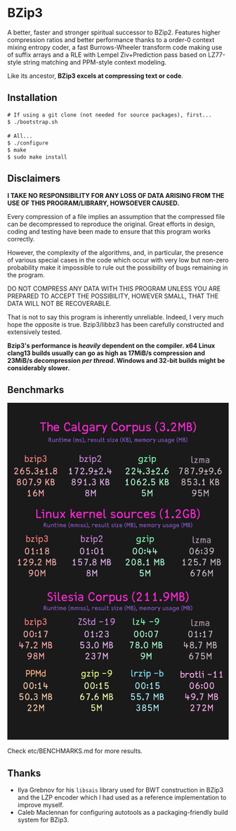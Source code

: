 # BZip3

A better, faster and stronger spiritual successor to BZip2. Features higher compression ratios and better performance thanks to a order-0 context mixing entropy coder, a fast Burrows-Wheeler transform code making use of suffix arrays and a RLE with Lempel Ziv+Prediction pass based on LZ77-style string matching and PPM-style context modeling.

Like its ancestor, **BZip3 excels at compressing text or code**.

## Installation

```console
# If using a git clone (not needed for source packages), first...
$ ./bootstrap.sh

# All...
$ ./configure
$ make
$ sudo make install
```

## Disclaimers

**I TAKE NO RESPONSIBILITY FOR ANY LOSS OF DATA ARISING FROM THE USE OF THIS PROGRAM/LIBRARY, HOWSOEVER CAUSED.**

Every compression of a file implies an assumption that the compressed file can be decompressed to reproduce the original. Great efforts in design, coding and testing have been made to ensure that this program works correctly.

However, the complexity of the algorithms, and, in particular, the presence of various special cases in the code which occur with very low but non-zero probability make it impossible to rule out the possibility of bugs remaining in the program.

DO NOT COMPRESS ANY DATA WITH THIS PROGRAM UNLESS YOU ARE PREPARED TO ACCEPT THE POSSIBILITY, HOWEVER SMALL, THAT THE DATA WILL NOT BE RECOVERABLE.

That is not to say this program is inherently unreliable. Indeed, I very much hope the opposite is true. Bzip3/libbz3 has been carefully constructed and extensively tested.

**Bzip3's performance is _heavily_ dependent on the compiler. x64 Linux clang13 builds usually can go as high as 17MiB/s compression and 23MiB/s decompression _per thread_. Windows and 32-bit builds might be considerably slower.**

## Benchmarks

![visualisation of the benchmarks](etc/benchmark.png)

Check etc/BENCHMARKS.md for more results.

## Thanks

- Ilya Grebnov for his `libsais` library used for BWT construction in BZip3 and the LZP encoder which I had used as a reference implementation to improve myself.
- Caleb Maclennan for configuring autotools as a packaging-friendly build system for BZip3.
